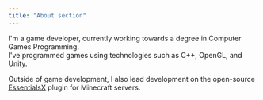```yaml
---
title: "About section"
---
```


I'm a game developer, currently working towards a degree in Computer Games Programming.  
I've programmed games using technologies such as C++, OpenGL, and Unity.

Outside of game development, I also lead development on the open-source [EssentialsX](https://github.com/EssentialsX/Essentials) plugin for Minecraft servers.

